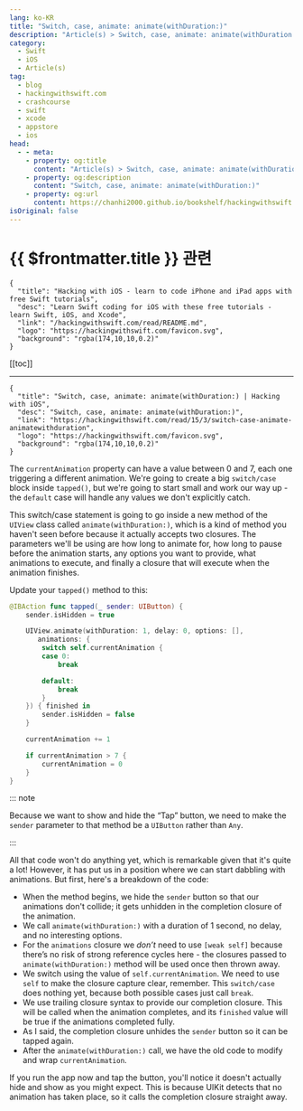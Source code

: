 ```yaml
---
lang: ko-KR
title: "Switch, case, animate: animate(withDuration:)"
description: "Article(s) > Switch, case, animate: animate(withDuration:)"
category:
  - Swift
  - iOS
  - Article(s)
tag: 
  - blog
  - hackingwithswift.com
  - crashcourse
  - swift
  - xcode
  - appstore
  - ios  
head:
  - - meta:
    - property: og:title
      content: "Article(s) > Switch, case, animate: animate(withDuration:)"
    - property: og:description
      content: "Switch, case, animate: animate(withDuration:)"
    - property: og:url
      content: https://chanhi2000.github.io/bookshelf/hackingwithswift.com/read/15/03-switch-case-animate-animatewithduration.html
isOriginal: false
---
```


# {{ $frontmatter.title }} 관련

```component VPCard
{
  "title": "Hacking with iOS - learn to code iPhone and iPad apps with free Swift tutorials",
  "desc": "Learn Swift coding for iOS with these free tutorials - learn Swift, iOS, and Xcode",
  "link": "/hackingwithswift.com/read/README.md",
  "logo": "https://hackingwithswift.com/favicon.svg",
  "background": "rgba(174,10,10,0.2)"
}
```

[[toc]]

---

```component VPCard
{
  "title": "Switch, case, animate: animate(withDuration:) | Hacking with iOS",
  "desc": "Switch, case, animate: animate(withDuration:)",
  "link": "https://hackingwithswift.com/read/15/3/switch-case-animate-animatewithduration",
  "logo": "https://hackingwithswift.com/favicon.svg",
  "background": "rgba(174,10,10,0.2)"
}
```

<VidStack src="youtube/nrp6SZWbRlY" />

The `currentAnimation` property can have a value between 0 and 7, each one triggering a different animation. We're going to create a big `switch/case` block inside `tapped()`, but we're going to start small and work our way up - the `default` case will handle any values we don't explicitly catch.

This switch/case statement is going to go inside a new method of the `UIView` class called `animate(withDuration:)`, which is a kind of method you haven't seen before because it actually accepts two closures. The parameters we'll be using are how long to animate for, how long to pause before the animation starts, any options you want to provide, what animations to execute, and finally a closure that will execute when the animation finishes.

Update your `tapped()` method to this:

```swift
@IBAction func tapped(_ sender: UIButton) {
    sender.isHidden = true

    UIView.animate(withDuration: 1, delay: 0, options: [],
       animations: {
        switch self.currentAnimation {
        case 0:
            break

        default:
            break
        }
    }) { finished in
        sender.isHidden = false
    }

    currentAnimation += 1

    if currentAnimation > 7 {
        currentAnimation = 0
    }
}
```

::: note

Because we want to show and hide the “Tap” button, we need to make the `sender` parameter to that method be a `UIButton` rather than `Any`.

:::

All that code won't do anything yet, which is remarkable given that it's quite a lot! However, it has put us in a position where we can start dabbling with animations. But first, here's a breakdown of the code:

- When the method begins, we hide the `sender` button so that our animations don't collide; it gets unhidden in the completion closure of the animation.
- We call `animate(withDuration:)` with a duration of 1 second, no delay, and no interesting options.
- For the `animations` closure we *don’t* need to use `[weak self]` because there’s no risk of strong reference cycles here  - the closures passed to `animate(withDuration:)` method will be used once then thrown away.
- We switch using the value of `self.currentAnimation`. We need to use `self` to make the closure capture clear, remember. This `switch/case` does nothing yet, because both possible cases just call `break`.
- We use trailing closure syntax to provide our completion closure. This will be called when the animation completes, and its `finished` value will be true if the animations completed fully.
- As I said, the completion closure unhides the `sender` button so it can be tapped again.
- After the `animate(withDuration:)` call, we have the old code to modify and wrap `currentAnimation`.

If you run the app now and tap the button, you'll notice it doesn't actually hide and show as you might expect. This is because UIKit detects that no animation has taken place, so it calls the completion closure straight away.

